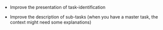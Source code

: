 

 * Improve the presentation of task-identification

 * Improve the description of sub-tasks (when you have a master task, the context might need some explanations)

